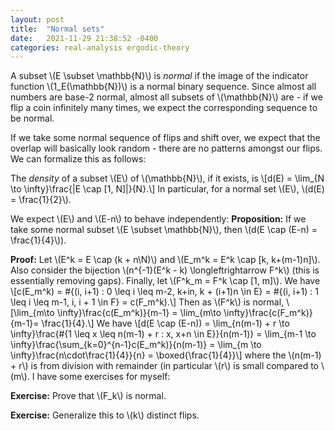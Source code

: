 ```yaml
---
layout: post
title:  "Normal sets"
date:   2021-11-29 21:38:52 -0400
categories: real-analysis ergodic-theory
---
```



A subset \\(E \subset \mathbb{N}\\) is *normal* if the image of the indicator function \\(1_E(\\mathbb{N})\\) is a normal binary sequence. Since almost all numbers are base-2 normal, almost all subsets of \\(\mathbb{N}\\) are - if we flip a coin infinitely many times, we expect the corresponding sequence to be normal.

If we take some normal sequence of flips and shift over, we expect that the overlap will basically look random - there are no patterns amongst our flips. We can formalize this as follows:

The *density* of a subset \\(E\\) of \\(\mathbb{N}\\), if it exists, is \\[d(E) = \lim_{N \to \infty}\frac{|E \cap [1, N]|}{N}.\\] In particular, for a normal set \\(E\\), \\(d(E) = \frac{1}{2}\\).

We expect \\(E\\) and \\(E-n\\) to behave independently:
**Proposition:** 
If we take some normal subset \\(E \subset \mathbb{N}\\), then \\(d(E \cap (E-n) = \frac{1}{4}\\)).

**Proof:** Let \\(E^k = E \cap (k + n\N)\\) and \\(E_m^k = E^k \cap [k, k+(m-1)n]\\). Also consider the bijection \\(n^{-1}(E^k - k) \longleftrightarrow F^k\\) (this is essentially removing gaps). Finally, let \\(F^k_m = F^k \cap [1, m]\\). We have
\\[c(E_m^k) = \#\{(i, i+1) : 0 \leq i \leq m-2, k+in, k + (i+1)n \in E\} = \#\{(i, i+1) : 1 \leq i \leq m-1, i, i + 1 \in F\} = c(F_m^k).\\]
Then as \\(F^k\\) is normal, 
\\[\lim_{m\to \infty}\frac{c(E_m^k)}{m-1} = \lim_{m\to \infty}\frac{c(F_m^k)}{m-1}= \frac{1}{4}.\\]
We have
\\[d(E \cap (E-n)) = \lim_{n(m-1) + r \to \infty}\frac{\#\{1 \leq x \leq n(m-1) + r : x, x+n \in E\}}{n(m-1)} = \lim_{m-1 \to \infty}\frac{\sum_{k=0}^{n-1}c(E_m^k)}{n(m-1)} = \lim_{m \to \infty}\frac{n\cdot\frac{1}{4}}{n} = \boxed{\frac{1}{4}}\\]
where the \\(n(m-1) + r\\) is from division with remainder (in particular \\(r\\) is small compared to \\(m\\).
I have some exercises for myself:

**Exercise:** Prove that \\(F_k\\) is normal.

**Exercise:** Generalize this to \\(k\\) distinct flips.